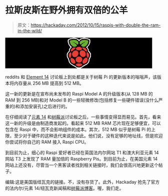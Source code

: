 # 拉斯皮斯在野外拥有双倍的公羊

> 原文：<https://hackaday.com/2012/10/15/raspis-with-double-the-ram-in-the-wild/>

![](img/307279f0be400c6dc068fe03140bf364.png "Raspi")

reddits 和 [Element 14](http://www.element14.com/community/message/59532#59532/l/rpi-with-512mb-memory) 讨论板上到处都是关于树莓 Pi 的更新版本的嗡嗡声，该版本将内存量从 256 MB 提高到 512 MB。

这一新的更新是在宣布尚未发布的 Raspi Model A 的升级版本(从 128 MB 的 RAM 到 256 MB)和对 Model B 的一些轻微修改(包括修复一些硬件错误(没什么严重的)和添加安装孔)之后进行的。

在仔细阅读了[元素 14](http://www.element14.com/community/thread/19691?start=0&tstart=0) 和[树莓派](http://www.raspberrypi.org/phpBB3/viewtopic.php?t=14633&f=24&sid=22f98303c50df9e603669f046782dda9#p164733)讨论板之后，一些事情变得显而易见。首先，看来这一新的升级是由制造商发起的。看起来 512 MB RAM 芯片现在足够便宜，可以包含在 Raspi 中，而不会影响组件的成本。其次，512 MB 似乎是树莓 Pi 的上限，至少对于硬件的这种迭代来说是如此。他们说，没有足够的地址线，但是欢迎你尝试将你自己的 RAM 接入 Raspi CPU。

到目前为止，细心的 Raspi 爱好者已经在英国法内尔网站 T1 和澳大利亚元素 14 网站 T3 上发现了 RAM 量加倍的 Raspberry Pis。到目前为止，在美国元素 14 网站上还没有，尽管当一个黑客读者找到相关链接时，我们会很高兴地更新这个帖子。

编辑:这是美国版纽瓦克的链接。不，没有存货了。此外，Hackaday 抢先了官方的法内尔/元素 14/纽瓦克新闻稿和[树莓派博客](http://www.raspberrypi.org/archives/2180)。喔，我们走。